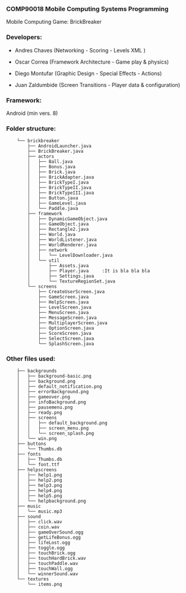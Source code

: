 ### COMP90018 Mobile Computing Systems Programming

Mobile Computing Game: BrickBreaker

### Developers:

* Andres Chaves (Networking - Scoring - Levels XML )

* Oscar Correa (Framework Architecture - Game play & physics)

* Diego Montufar (Graphic Design - Special Effects - Actions)

* Juan Zaldumbide (Screen Transitions - Player data & configuration)

### Framework: 
Android (min vers. 8)

### Folder structure:

                
        └── brickbreaker
            ├── AndroidLauncher.java
            ├── BrickBreaker.java
            ├── actors
            │   ├── Ball.java
            │   ├── Bonus.java
            │   ├── Brick.java
            │   ├── BrickAdapter.java
            │   ├── BrickTypeI.java
            │   ├── BrickTypeII.java
            │   ├── BrickTypeIII.java
            │   ├── Button.java
            │   ├── GameLevel.java
            │   └── Paddle.java
            ├── framework
            │   ├── DynamicGameObject.java
            │   ├── GameObject.java
            │   ├── Rectangle2.java
            │   ├── World.java
            │   ├── WorldListener.java
            │   ├── WorldRenderer.java
            │   ├── network
            │   │   └── LevelDownloader.java
            │   └── util
            │       ├── Assets.java
            │       ├── Player.java 	:It is bla bla bla
            │       ├── Settings.java
            │       └── TextureRegionSet.java
            └── screens
                ├── CreateUserScreen.java
                ├── GameScreen.java
                ├── HelpScreen.java
                ├── LevelScreen.java
                ├── MenuScreen.java
                ├── MessageScreen.java
                ├── MultiplayerScreen.java
                ├── OptionScreen.java
                ├── ScoreScreen.java
                ├── SelectScreen.java
                └── SplashScreen.java

### Other files used:

        ├── backgrounds
        │   ├── background-basic.png
        │   ├── background.png
        │   ├── default_notification.png
        │   ├── errorBackground.png
        │   ├── gameover.png
        │   ├── infoBackground.png
        │   ├── pausemenu.png
        │   ├── ready.png
        │   ├── screens
        │   │   ├── default_background.png
        │   │   ├── screen_menu.png
        │   │   └── screen_splash.png
        │   └── win.png
        ├── buttons
        │   └── Thumbs.db
        ├── fonts
        │   ├── Thumbs.db
        │   └── font.ttf
        ├── helpscreens
        │   ├── help1.png
        │   ├── help2.png
        │   ├── help3.png
        │   ├── help4.png
        │   ├── help5.png
        │   └── helpbackground.png
        ├── music
        │   └── music.mp3
        ├── sound
        │   ├── click.wav
        │   ├── coin.wav
        │   ├── gameOverSound.ogg
        │   ├── getLifeBonus.ogg
        │   ├── lifeLost.ogg
        │   ├── toggle.ogg
        │   ├── touchBrick.ogg
        │   ├── touchHardBrick.wav
        │   ├── touchPaddle.wav
        │   ├── touchWall.ogg
        │   └── winnerSound.wav
        └── textures
            └── items.png
